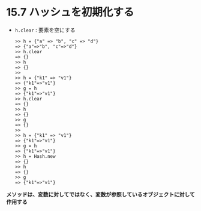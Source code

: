 # 15.7 ハッシュを初期化する

- `h.clear` : 要素を空にする

    ```
    >> h = {"a" => "b", "c" => "d"}
    => {"a"=>"b", "c"=>"d"}
    >> h.clear
    => {}
    >> h
    => {}
    >> 
    >> h = {"k1" => "v1"}
    => {"k1"=>"v1"}
    >> g = h
    => {"k1"=>"v1"}
    >> h.clear
    => {}
    >> h
    => {}
    >> g
    => {}
    >> 
    >> h = {"k1" => "v1"}
    => {"k1"=>"v1"}
    >> g = h
    => {"k1"=>"v1"}
    >> h = Hash.new
    => {}
    >> h
    => {}
    >> g
    => {"k1"=>"v1"}
    ```

**メソッドは、変数に対してではなく、変数が参照しているオブジェクトに対して作用する**

